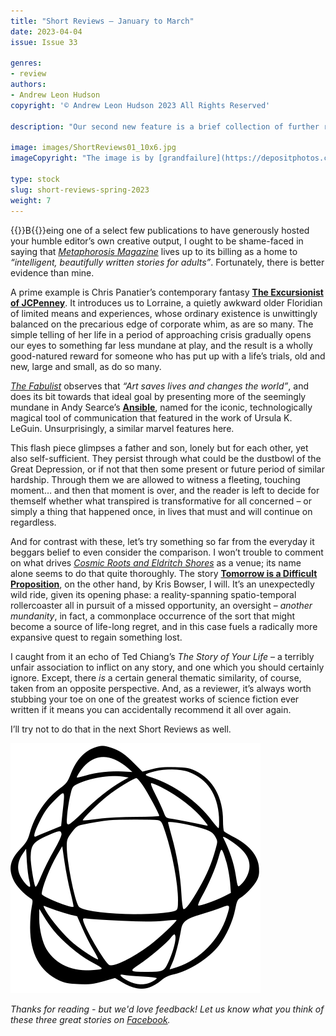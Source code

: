 ```yaml
---
title: "Short Reviews – January to March"
date: 2023-04-04
issue: Issue 33

genres:
- review
authors:
- Andrew Leon Hudson
copyright: '© Andrew Leon Hudson 2023 All Rights Reserved'

description: "Our second new feature is a brief collection of further reading recommendations. There are many good magazines out there publishing a lot of great short stories, and it’s far too easy for little gems of both categories to go overlooked. Therefore, in each issue we would like to nominate a trio of recent pieces from around the web that you’ll find well worth sampling."

image: images/ShortReviews01_10x6.jpg
imageCopyright: "The image is by [grandfailure](https://depositphotos.com/368748152/stock-photo-man-standing-mysterious-library-digital.html) via DepositPhotos.com."

type: stock
slug: short-reviews-spring-2023
weight: 7
---
```


{{<glyph>}}B{{</glyph>}}eing one of a select few publications to have generously hosted your humble editor’s own creative output, I ought to be shame-faced in saying that [*Metaphorosis Magazine*](https://magazine.metaphorosis.com/) lives up to its billing as a home to *“intelligent, beautifully written stories for adults”*. Fortunately, there is better evidence than mine.

A prime example is Chris Panatier’s contemporary fantasy [**The Excursionist of JCPenney**](https://magazine.metaphorosis.com/story/2023/the-excursionist-of-jcpenney-chris-panatier/). It introduces us to Lorraine, a quietly awkward older Floridian of limited means and experiences, whose ordinary existence is unwittingly balanced on the precarious edge of corporate whim, as are so many. The simple telling of her life in a period of approaching crisis gradually opens our eyes to something far less mundane at play, and the result is a wholly good-natured reward for someone who has put up with a life’s trials, old and new, large and small, as do so many.

[*The Fabulist*](https://fabulistmagazine.com/) observes that *“Art saves lives and changes the world”*, and does its bit towards that ideal goal by presenting more of the seemingly mundane in Andy Searce’s [**Ansible**](https://fabulistmagazine.com/ansible/), named for the iconic, technologically magical tool of communication that featured in the work of Ursula K. LeGuin. Unsurprisingly, a similar marvel features here.

This flash piece glimpses a father and son, lonely but for each other, yet also self-sufficient. They persist through what could be the dustbowl of the Great Depression, or if not that then some present or future period of similar hardship. Through them we are allowed to witness a fleeting, touching moment… and then that moment is over, and the reader is left to decide for themself whether what transpired is transformative for all concerned – or simply a thing that happened once, in lives that must and will continue on regardless.

And for contrast with these, let’s try something so far from the everyday it beggars belief to even consider the comparison. I won’t trouble to comment on what drives [*Cosmic Roots and Eldritch Shores*](https://cosmicrootsandeldritchshores.com/) as a venue; its name alone seems to do that quite thoroughly. The story [**Tomorrow is a Difficult Proposition**](https://cosmicrootsandeldritchshores.com/fiction-all/science-fiction/tomorrow-is-a-difficult-proposition/), on the other hand, by Kris Bowser, I will. It’s an unexpectedly wild ride, given its opening phase: a reality-spanning spatio-temporal rollercoaster all in pursuit of a missed opportunity, an oversight – *another mundanity*, in fact, a commonplace occurrence of the sort that might become a source of life-long regret, and in this case fuels a radically more expansive quest to regain something lost.

I caught from it an echo of Ted Chiang’s *The Story of Your Life* – a terribly unfair association to inflict on any story, and one which you should certainly ignore. Except, there *is* a certain general thematic similarity, of course, taken from an opposite perspective. And, as a reviewer, it’s always worth stubbing your toe on one of the greatest works of science fiction ever written if it means you can accidentally recommend it all over again.

I’ll try not to do that in the next Short Reviews as well.

![Orbit-lrg](images/Orbit.svg)

*Thanks for reading - but we'd love feedback! Let us know what you think of these three great stories on [Facebook](https://www.facebook.com/MythaxisMagazine/posts/744234274376228).*
